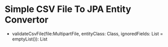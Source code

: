 # Simple CSV File To JPA Entity Convertor

- validateCsvFile(file:MultipartFile, entityClass: Class<T>, ignoredFields: List<String> = emptyList()): List<T>
